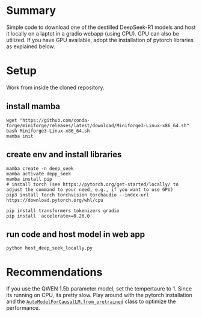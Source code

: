 # Summary
Simple code to download one of the destilled DeepSeek-R1 models and host it locally on a laptot in a gradio webapp (using CPU).
GPU can also be utilized. If you have GPU available, adopt the installation of pytorch libraries as explained below.
# Setup
Work from inside the cloned repository.
## install mamba
```
wget "https://github.com/conda-forge/miniforge/releases/latest/download/Miniforge3-Linux-x86_64.sh"
bash Miniforge3-Linux-x86_64.sh
mamba init
```
## create env and install libraries
```
mamba create -n deep_seek
mamba activate depp_seek
mamba install pip
# install torch (see https://pytorch.org/get-started/locally/ to adjust the command to your need, e.g., if you want to use GPU)
pip3 install torch torchvision torchaudio --index-url https://download.pytorch.org/whl/cpu

pip install transformers tokenizers gradio
pip install 'accelerate>=0.26.0'
```
## run code and host model in web app 
```
python host_deep_seek_locally.py 
```

# Recommendations
If you use the QWEN 1.5b parameter model, set the tempertaure to 1.
Since its running on CPU, its pretty slow. Play around with the pytorch installation and the
[`AutoModelForCausalLM.from_pretrained`](https://huggingface.co/docs/transformers/model_doc/auto#transformers.AutoModelForCausalLM) class 
to optimize the performance.
